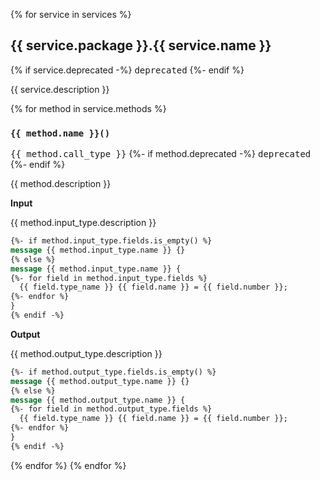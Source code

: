 {% for service in services %}
## {{ service.package }}.{{ service.name }}

{% if service.deprecated -%}
<kbd>deprecated</kbd>
{%- endif %}

{{ service.description }}

{% for method in service.methods %}
### `{{ method.name }}()`

<kbd>{{ method.call_type }}</kbd>
{%- if method.deprecated -%}
<kbd>deprecated</kbd>
{%- endif %}

{{ method.description }}

**Input**

{{ method.input_type.description }}

```proto
{%- if method.input_type.fields.is_empty() %}
message {{ method.input_type.name }} {}
{% else %}
message {{ method.input_type.name }} {
{%- for field in method.input_type.fields %}
  {{ field.type_name }} {{ field.name }} = {{ field.number }};
{%- endfor %}
}
{% endif -%}
```

**Output**

{{ method.output_type.description }}

```proto
{%- if method.output_type.fields.is_empty() %}
message {{ method.output_type.name }} {}
{% else %}
message {{ method.output_type.name }} {
{%- for field in method.output_type.fields %}
  {{ field.type_name }} {{ field.name }} = {{ field.number }};
{%- endfor %}
}
{% endif -%}
```

{% endfor %}
{% endfor %}
